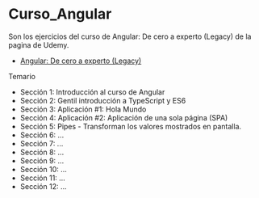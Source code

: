 # Curso_Angular
Son los ejercicios del curso de Angular: De cero a experto (Legacy) de la pagina de Udemy.

* [Angular: De cero a experto (Legacy)](https://www.udemy.com/course/angular-2-fernando-herrera/) 

Temario

* Sección 1: Introducción al curso de Angular
* Sección 2: Gentil introducción a TypeScript y ES6
* Sección 3: Aplicación #1: Hola Mundo
* Sección 4: Aplicación #2: Aplicación de una sola página (SPA)
* Sección 5: Pipes - Transforman los valores mostrados en pantalla.
* Sección 6: ...
* Sección 7: ...
* Sección 8: ...
* Sección 9: ...
* Sección 10: ...
* Sección 11: ...
* Sección 12: ...


 
